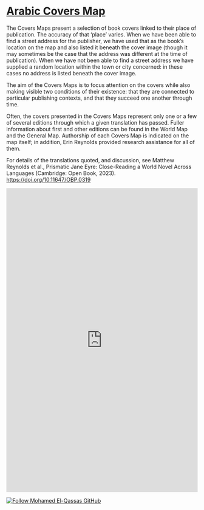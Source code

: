 # <a href="https://digitalkoine.github.io/arabic_storymap/">Arabic Covers Map</a>

The Covers Maps present a selection of book covers linked to their place of publication. The accuracy of that ‘place’ varies. When we have been able to find a street address for the publisher, we have used that as the book’s location on the map and also listed it beneath the cover image (though it may sometimes be the case that the address was different at the time of publication). When we have not been able to find a street address we have supplied a random location within the town or city concerned: in these cases no address is listed beneath the cover image.  

The aim of the Covers Maps is to focus attention on the covers while also making visible two conditions of their existence: that they are connected to particular publishing contexts, and that they succeed one another through time.  

Often, the covers presented in the Covers Maps represent only one or a few of several editions through which a given translation has passed. Fuller information about first and other editions can be found in the World Map and the General Map. Authorship of each Covers Map is indicated on the map itself; in addition, Erin Reynolds provided research assistance for all of them.

For details of the translations quoted, and discussion, see Matthew Reynolds et al., Prismatic Jane Eyre: Close-Reading a World Novel Across Languages (Cambridge: Open Book, 2023). https://doi.org/10.11647/OBP.0319

<iframe src="https://digitalkoine.github.io/arabic_storymap/" frameborder="0" width="100%" height="800"></iframe>

[![Follow Mohamed El-Qassas GitHub](https://avatars.githubusercontent.com/u/49816567?s=96&v=4)](https://github.com/melqassas/)
